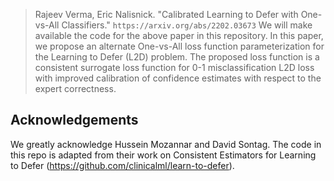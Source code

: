 > Rajeev Verma, Eric Nalisnick. "Calibrated Learning to Defer with One-vs-All Classifiers."  `https://arxiv.org/abs/2202.03673`
We will make available the code for the above paper in this repository. In this paper, we propose an alternate One-vs-All loss function parameterization for the Learning to Defer (L2D) problem. The proposed loss function is a consistent surrogate loss function for 0-1 misclassification L2D loss with improved calibration of confidence estimates with respect to the expert correctness. 

## Acknowledgements 
We greatly acknowledge Hussein Mozannar and David Sontag. The code in this repo is adapted from their work on Consistent Estimators for Learning to Defer (https://github.com/clinicalml/learn-to-defer). 